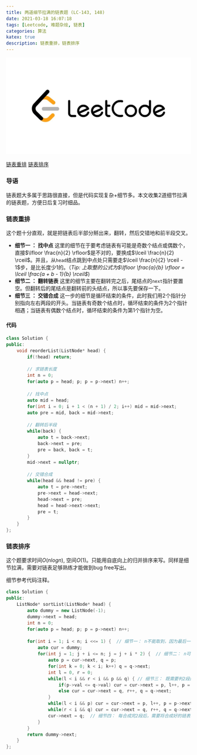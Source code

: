 ```yaml
---
title: 两道细节拉满的链表题 (LC-143, 148)
date: 2021-03-18 16:07:18
tags: [Leetcode, 难题杂烩, 链表]
categories: 算法
katex: true
description: 链表重排，链表排序
---
```


![LC](/images/Leetcode.jpg)

<!--more-->

[链表重排](https://leetcode-cn.com/problems/reorder-list/)
[链表排序](https://leetcode-cn.com/problems/sort-list/)

###  **导语**

链表题大多属于思路很直接，但是代码实现复杂+细节多。本文收集2道细节拉满的链表题，方便日后复习时细品。

### **链表重排**

这个题十分直观，就是把链表后半部分掰出来，翻转，然后交错地和前半段交叉。

 - **细节一  ：  找中点**
	这里的细节在于要考虑链表有可能是奇数个结点或偶数个，直接$\lfloor \frac{n}{2} \rfloor$是不对的，要换成$\lceil \frac{n}{2} \rceil$。并且，从`head`结点跳到中点处只需要走$\lceil \frac{n}{2} \rceil - 1$步，是比长度少1的。（*Tip: 上取整的公式为$\lfloor \frac{a}{b} \rfloor = \lceil \frac{a + b - 1}{b} \rceil$*)
 - **细节二  ：  翻转链表**
	这里的细节主要在翻转完之后，尾结点的`next`指针要置空。但翻转后的尾结点是翻转前的头结点，所以事先要保存一下。
 - **细节三  ：  交错合成**
	这一步的细节是循环结束的条件，此时我们用2个指针分别指向左右两段的开头。当链表有奇数个结点时，循环结束的条件为2个指针相遇；当链表有偶数个结点时，循环结束的条件为第1个指针为空。
	
	
#### **代码**

```cpp
class Solution {
public:
    void reorderList(ListNode* head) {
        if(!head) return;

        // 求链表长度
        int n = 0;
        for(auto p = head; p; p = p->next) n++;

        // 找中点
        auto mid = head;
        for(int i = 0; i + 1 < (n + 1) / 2; i++) mid = mid->next;
        auto pre = mid, back = mid->next;

        // 翻转后半段
        while(back) {
            auto t = back->next;
            back->next = pre;
            pre = back, back = t;
        }
        mid->next = nullptr;

        // 交错合成
        while(head && head != pre) {
            auto t = pre->next;
            pre->next = head->next;
            head->next = pre;
            head = head->next->next;
            pre = t;
        }
    }
};
```


### **链表排序**

这个题要求时间$O(nlogn)$, 空间$O(1)$。只能用自底向上的归并排序来写。同样是细节拉满，需要对链表足够熟练才能做到bug free写出。

细节参考代码注释。

```cpp
class Solution {
public:
    ListNode* sortList(ListNode* head) {
        auto dummy = new ListNode(-1);
        dummy->next = head;
        int n = 0;
        for(auto p = head; p; p = p->next) n++;

        for(int i = 1; i < n; i <<= 1) {  // 细节一： n不能取到，因为最后一次合并是将规模为n/2的2个有序链表合成1个
            auto cur = dummy;
            for(int j = 1; j + i <= n; j = j + i * 2) {  // 细节二： n可以取到。这里的j表示每次合成的2段中第1段的开始位置，j+i表示第2段的开始位置，j+i == n时，第2段只有1个数。
                auto p = cur->next, q = p;
                for(int k = 0; k < i; k++) q = q->next;
                int l = 0, r = 0;
                while(l < i && r < i && p && q) { // 细节三： 既需要判2段的结点数，又需要判2段是否已经走完，因为2段不一定是等长的，当链表结点数不是2的幂时，尾部会少一些数。
                    if(p->val <= q->val) cur = cur->next = p, l++, p = p->next;
                    else cur = cur->next = q, r++, q = q->next;
                }
                while(l < i && p) cur = cur->next = p, l++, p = p->next;
                while(r < i && q) cur = cur->next = q, r++, q = q->next;
                cur->next = q;  // 细节四： 每合成完2段后，需要将合成好的链表和下一次准备要合成的链表串起来
            }
        }
        return dummy->next;
    }
};
```
